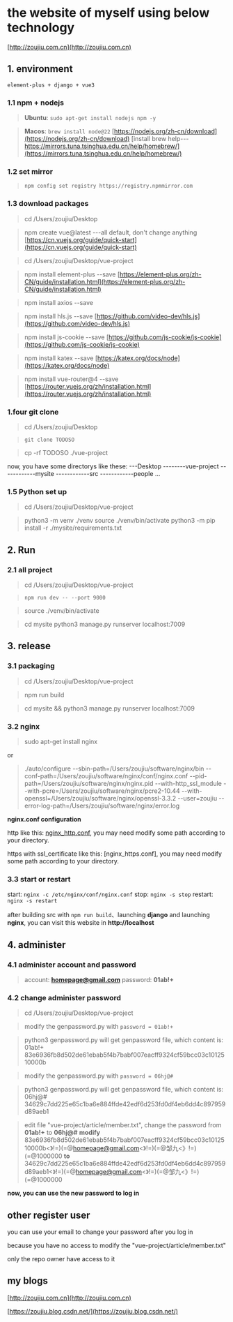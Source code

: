 # the website of myself using below technology
[http://zoujiu.com.cn](http://zoujiu.com.cn)

## 1. environment
`element-plus + django + vue3`

### 1.1 npm + nodejs

>**Ubuntu**: `sudo apt-get install nodejs npm -y`

>**Macos**: `brew install node@22`
[https://nodejs.org/zh-cn/download](https://nodejs.org/zh-cn/download)
[install brew help---https://mirrors.tuna.tsinghua.edu.cn/help/homebrew/](https://mirrors.tuna.tsinghua.edu.cn/help/homebrew/)


### 1.2 set mirror
>`npm config set registry https://registry.npmmirror.com`


### 1.3 download packages
>cd /Users/zoujiu/Desktop

>npm create vue@latest
---all default, don't change anything
[https://cn.vuejs.org/guide/quick-start](https://cn.vuejs.org/guide/quick-start)

>cd /Users/zoujiu/Desktop/vue-project

>npm install element-plus --save
[https://element-plus.org/zh-CN/guide/installation.html](https://element-plus.org/zh-CN/guide/installation.html)

>npm install axios --save
[]()

>npm install hls.js --save
[https://github.com/video-dev/hls.js](https://github.com/video-dev/hls.js)

>npm install js-cookie --save
[https://github.com/js-cookie/js-cookie](https://github.com/js-cookie/js-cookie)

>npm install katex --save
[https://katex.org/docs/node](https://katex.org/docs/node)

>npm install vue-router@4 --save
[https://router.vuejs.org/zh/installation.html](https://router.vuejs.org/zh/installation.html)

### 1.four git clone
>cd /Users/zoujiu/Desktop

>`git clone TODOSO`

>cp -rf TODOSO ./vue-project

now, you have some directorys like these:
---Desktop
--------vue-project
------------mysite
------------src
------------people
...

### 1.5 Python set up
> cd /Users/zoujiu/Desktop/vue-project

>python3 -m venv ./venv
>source ./venv/bin/activate
>python3 -m pip install -r ./mysite/requirements.txt


## 2. Run
### 2.1 all project
>cd /Users/zoujiu/Desktop/vue-project

>`npm run dev -- --port 9000`

>source ./venv/bin/activate

>cd mysite
python3 manage.py runserver localhost:7009

## 3. release
### 3.1 packaging
>cd /Users/zoujiu/Desktop/vue-project

>npm run build

>cd mysite && python3 manage.py runserver localhost:7009

### 3.2 nginx
>sudo apt-get install nginx

or

>./auto/configure --sbin-path=/Users/zoujiu/software/nginx/bin --conf-path=/Users/zoujiu/software/nginx/conf/nginx.conf --pid-path=/Users/zoujiu/software/nginx/nginx.pid --with-http_ssl_module --with-pcre=/Users/zoujiu/software/nginx/pcre2-10.44 --with-openssl=/Users/zoujiu/software/nginx/openssl-3.3.2  --user=zoujiu  --error-log-path=/Users/zoujiu/software/nginx/error.log

**nginx.conf configuration**

http like this: [nginx_http.conf](./vue-project/nginx_http.conf), you may need modify some path according to your directory. 

https with ssl_certificate like this: [nginx_https.conf], you may need modify some path according to your directory. 

### 3.3 start or restart
start: `nginx -c /etc/nginx/conf/nginx.conf`
stop: `nginx -s stop`
restart: `nginx -s restart`

after building src with `npm run build`、launching **django** and launching **nginx**, you can visit this website in **http://localhost**

## 4. administer
### 4.1 administer account and password
>account: **homepage@gmail.com**
password: **01ab!+**

### 4.2 change administer password
>cd /Users/zoujiu/Desktop/vue-project

>modify the genpassword.py with `password = 01ab!+`

>python3 genpassword.py
will get genpassword file, which content is:
01ab!+
83e6936fb8d502de61ebab5f4b7babf007eacff9324cf59bcc03c1012510000b

>modify the genpassword.py with `password = 06hj@#`

>python3 genpassword.py
will get genpassword file, which content is:
06hj@#
34629c7dd225e65c1ba6e884ffde42edf6d253fd0df4eb6dd4c897959d89aeb1


>edit file "vue-project/article/member.txt", change the password from **01ab!+** to **06hj@#**
**modify**
83e6936fb8d502de61ebab5f4b7babf007eacff9324cf59bcc03c1012510000b<》!=$)(=$@homepage@gmail.com<》!=$)(=$@邹九<》!=$)(=$@1000000
**to**
34629c7dd225e65c1ba6e884ffde42edf6d253fd0df4eb6dd4c897959d89aeb1<》!=$)(=$@homepage@gmail.com<》!=$)(=$@邹九<》!=$)(=$@1000000


**now, you can use the new password to log in**


## other register user
you can use your email to change your password after you log in

because you have no access to modify the "vue-project/article/member.txt"

only the repo owner have access to it


## my blogs

[http://zoujiu.com.cn](http://zoujiu.com.cn)

[https://zoujiu.blog.csdn.net/](https://zoujiu.blog.csdn.net/)

